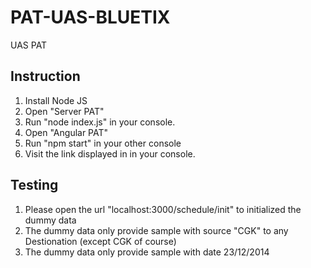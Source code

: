 PAT-UAS-BLUETIX
===============
UAS PAT

Instruction
----------------
1. Install Node JS
2. Open "Server PAT"
3. Run "node index.js" in your console.
4. Open "Angular PAT"
5. Run "npm start" in your other console
6. Visit the link displayed in in your console.

Testing
----------------
1. Please open the url "localhost:3000/schedule/init" to initialized the dummy data
2. The dummy data only provide sample with source "CGK" to any Destionation (except CGK of course)
3. The dummy data only provide sample with date 23/12/2014